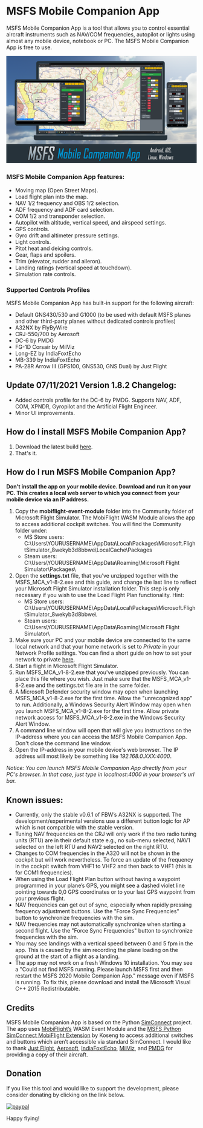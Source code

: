 # MSFS Mobile Companion App
MSFS Mobile Companion App is a tool that allows you to control essential aircraft instruments such as NAV/COM frequencies, autopilot or lights using almost any mobile device, notebook or PC. The MSFS Mobile Companion App is free to use.

![](images/MSFS_Mobile_Companion_App_Logo.png )

### MSFS Mobile Companion App features:

- Moving map (Open Street Maps).
- Load flight plan into the map.
- NAV 1/2 frequency and OBS 1/2 selection.
- ADF frequency and ADF card selection.
- COM 1/2 and transponder selection.
- Autopilot with altitude, vertical speed, and airspeed settings.
- GPS controls.
- Gyro drift and altimeter pressure settings.
- Light controls.
- Pitot heat and deicing controls.
- Gear, flaps and spoilers.
- Trim (elevator, rudder and aileron).
- Landing ratings (vertical speed at touchdown).
- Simulation rate controls.

### Supported Controls Profiles
MSFS Mobile Companion App has built-in support for the following aircraft:
- Default GNS430/530 and G1000 (to be used with default MSFS planes and other third-party planes without dedicated controls profiles)
- A32NX by FlyByWire
- CRJ-550/700 by Aerosoft
- DC-6 by PMDG
- FG-1D Corsair by MilViz
- Long-EZ by IndiaFoxtEcho
- MB-339 by IndiaFoxtEcho
- PA-28R Arrow III (GPS100, GNS530, GNS Dual) by Just Flight

## Update 07/11/2021 Version 1.8.2 Changelog:

- Added controls profile for the DC-6 by PMDG. Supports NAV, ADF, COM, XPNDR, Gyropilot and the Artificial Flight Engineer.
- Minor UI improvements.

## How do I install MSFS Mobile Companion App?
1. Download the latest build [here](https://github.com/mracko/MSFS-Mobile-Companion-App/releases/).
2. That's it.

## How do I run MSFS Mobile Companion App?
**Don't install the app on your mobile device. Download and run it on your PC. This creates a local web server to which you connect from your mobile device via an IP address.**
1. Copy the **mobiflight-event-module** folder into the Community folder of Microsoft Flight Simulator. The MobiFlight WASM Module allows the app to access additional cockpit switches. You will find the Community folder under:
   - MS Store users: C:\Users\YOURUSERNAME\AppData\Local\Packages\Microsoft.FlightSimulator_8wekyb3d8bbwe\LocalCache\Packages
   - Steam users: C:\Users\YOURUSERNAME\AppData\Roaming\Microsoft Flight Simulator\Packages\
2. Open the **settings.txt** file, that you’ve unzipped together with the MSFS_MCA_v1-8-2.exe and this guide, and change the last line to reflect your Microsoft Flight Simulator installation folder. This step is only necessary if you wish to use the Load Flight Plan functionality. Hint:
   - MS Store users: C:\Users\YOURUSERNAME\AppData\Local\Packages\Microsoft.FlightSimulator_8wekyb3d8bbwe\
   - Steam users: C:\Users\YOURUSERNAME\AppData\Roaming\Microsoft Flight Simulator\
3. Make sure your PC and your mobile device are connected to the same local network and that your home network is set to *Private* in your Network Profile settings. You can find a short guide on how to set your network to private [here](https://support.microsoft.com/en-us/windows/make-a-wi-fi-network-public-or-private-in-windows-10-0460117d-8d3e-a7ac-f003-7a0da607448d). 
4. Start a flight in Microsoft Flight Simulator.
5. Run MSFS_MCA_v1-8-2.exe that you've unzipped previously. You can place this file where you wish. Just make sure that the MSFS_MCA_v1-8-2.exe and the settings.txt file are in the same folder.
6. A Microsoft Defender security window may open when launching MSFS_MCA_v1-8-2.exe for the first time. Allow the "unrecognized app" to run. Additionally, a Windows Security Alert Window may open when you launch MSFS_MCA_v1-8-2.exe for the first time. Allow private network access for MSFS_MCA_v1-8-2.exe in the Windows Security Alert Window.
7. A command line window will open that will give you instructions on the IP-address where you can access the MSFS Mobile Companion App. Don't close the command line window.
8. Open the IP-address in your mobile device's web browser. The IP address will most likely be something like *192.168.0.XXX:4000*.

*Notice: You can launch MSFS Mobile Companion App directly from your PC's browser. In that case, just type in localhost:4000 in your browser's url bar.* 

## Known issues:
- Currently, only the stable v0.6.1 of FBW’s A32NX is supported. The development/experimental versions use a different button logic for AP which is not compatible with the stable version.
- Tuning NAV frequencies on the CRJ will only work if the two radio tuning units (RTU) are in their default state e.g., no sub-menu selected, NAV1 selected on the left RTU and NAV2 selected on the right RTU.
- Changes to COM frequencies in the A320 will not be shown in the cockpit but will work nevertheless. To force an update of the frequency in the cockpit switch from VHF1 to VHF2 and then back to VHF1 (this is for COM1 frequencies).
- When using the Load Flight Plan button without having a waypoint programmed in your plane’s GPS, you might see a dashed violet line pointing towards 0,0 GPS coordinates or to your last GPS waypoint from your previous flight.
- NAV frequencies can get out of sync, especially when rapidly pressing frequency adjustment buttons. Use the "Force Sync Frequencies" button to synchronize frequencies with the sim.
- NAV frequencies may not automatically synchronize when starting a second flight. Use the "Force Sync Frequencies" button to synchronize frequencies with the sim.
- You may see landings with a vertical speed between 0 and 5 fpm in the app. This is caused by the sim recording the plane loading on the ground at the start of a flight as a landing.
- The app may not work on a fresh Windows 10 installation. You may see a "Could not find MSFS running. Please launch MSFS first and then restart the MSFS 2020 Mobile Companion App." message even if MSFS is running. To fix this, please download and install the Microsoft Visual C++ 2015 Redistributable.

## Credits
MSFS Mobile Companion App is based on the Python [SimConnect](https://pypi.org/project/SimConnect/) project. The app uses [MobiFlight’s](https://www.mobiflight.com/en/index.html) WASM Event Module and the [MSFS Python SimConnect MobiFlight Extension](https://github.com/Koseng/MSFSPythonSimConnectMobiFlightExtension) by Koseng to access additional switches and buttons which aren’t accessible via standard SimConnect. I would like to thank [Just Flight](https://www.justflight.com/), [Aerosoft](https://www.aerosoft.com/en/), [IndiaFoxtEcho](http://indiafoxtecho.blogspot.com/), [MilViz](https://milviz.com/flight/), and [PMDG](https://pmdg.com/) for providing a copy of their aircraft.

## Donation
If you like this tool and would like to support the development, please consider donating by clicking on the link below.

[![paypal](https://www.paypalobjects.com/en_US/i/btn/btn_donateCC_LG.gif)](https://www.paypal.com/cgi-bin/webscr?cmd=_s-xclick&hosted_button_id=CXDDYFUSWA2Z4&source=url)

Happy flying!
